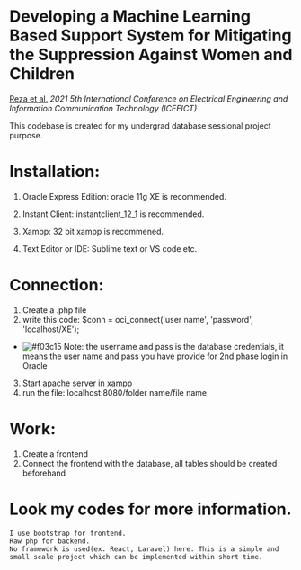 # Developing a Machine Learning Based Support System for Mitigating the Suppression Against Women and Children

[Reza et al.](https://scholar.google.com/citations?user=9Tcxq-0AAAAJ&hl=en) *2021 5th International Conference on Electrical Engineering and Information Communication Technology (ICEEICT)*

This codebase is created for my undergrad database sessional project purpose. 

# Installation:
1. Oracle Express Edition: 
oracle 11g XE is recommended.

2. Instant Client:
instantclient_12_1 is recommended.

3. Xampp:
32 bit xampp is recommened. 

4. Text Editor or IDE:
Sublime text or VS code etc.

# Connection:
1. Create a .php file
2. write this code: $conn = oci_connect('user name', 'password', 'localhost/XE');
- ![#f03c15](https://via.placeholder.com/15/f03c15/000000?text=+)  Note: the username and pass is the database credentials, it means the user name and pass you have provide for 2nd phase login in Oracle
3. Start apache server in xampp
4. run the file: localhost:8080/folder name/file name


# Work:
1. Create a frontend
2. Connect the frontend with the database, all tables should be created beforehand
# Look my codes for more information. 
    I use bootstrap for frontend.
    Raw php for backend.
    No framework is used(ex. React, Laravel) here. This is a simple and small scale project which can be implemented within short time. 
